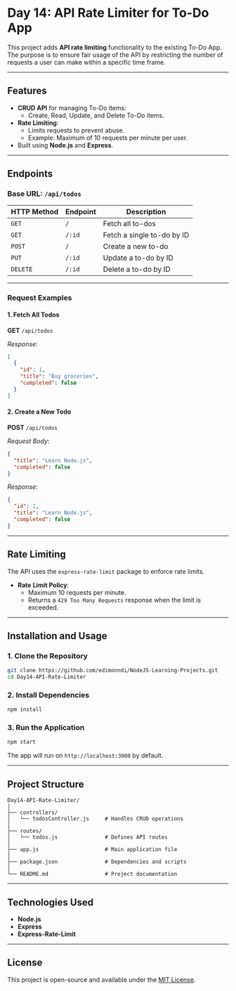 
# Day 14: API Rate Limiter for To-Do App

This project adds **API rate limiting** functionality to the existing To-Do App. The purpose is to ensure fair usage of the API by restricting the number of requests a user can make within a specific time frame.

---

## Features
- **CRUD API** for managing To-Do items:
  - Create, Read, Update, and Delete To-Do items.
- **Rate Limiting**:
  - Limits requests to prevent abuse.
  - Example: Maximum of 10 requests per minute per user.
- Built using **Node.js** and **Express**.

---

## Endpoints

### Base URL: `/api/todos`

| HTTP Method | Endpoint       | Description                     |
|-------------|----------------|---------------------------------|
| `GET`       | `/`            | Fetch all to-dos               |
| `GET`       | `/:id`         | Fetch a single to-do by ID      |
| `POST`      | `/`            | Create a new to-do              |
| `PUT`       | `/:id`         | Update a to-do by ID            |
| `DELETE`    | `/:id`         | Delete a to-do by ID            |

---

### Request Examples

#### 1. Fetch All Todos
**GET** `/api/todos`

_Response_:
```json
[
  {
    "id": 1,
    "title": "Buy groceries",
    "completed": false
  }
]
```

#### 2. Create a New Todo
**POST** `/api/todos`

_Request Body_:
```json
{
  "title": "Learn Node.js",
  "completed": false
}
```

_Response_:
```json
{
  "id": 2,
  "title": "Learn Node.js",
  "completed": false
}
```

---

## Rate Limiting

The API uses the `express-rate-limit` package to enforce rate limits. 

- **Rate Limit Policy**: 
  - Maximum 10 requests per minute.
  - Returns a `429 Too Many Requests` response when the limit is exceeded.

---

## Installation and Usage

### 1. Clone the Repository
```bash
git clone https://github.com/edimonndi/NodeJS-Learning-Projects.git
cd Day14-API-Rate-Limiter
```

### 2. Install Dependencies
```bash
npm install
```

### 3. Run the Application
```bash
npm start
```

The app will run on `http://localhost:3000` by default.

---

## Project Structure

```
Day14-API-Rate-Limiter/
│
├── controllers/
│   └── todosController.js     # Handles CRUD operations
│
├── routes/
│   └── todos.js               # Defines API routes
│
├── app.js                     # Main application file
│
├── package.json               # Dependencies and scripts
│
└── README.md                  # Project documentation
```

---

## Technologies Used
- **Node.js**
- **Express**
- **Express-Rate-Limit**

---

## License
This project is open-source and available under the [MIT License](LICENSE).
